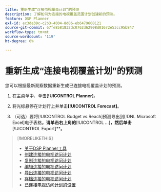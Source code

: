 ```yaml
---
title: 重新生成“连接电视覆盖计划”的预测
description: 了解如何为连接的电视覆盖范围计划创建新的预测。
feature: DSP Planner
exl-id: ec3de39c-c2b3-4004-8d86-eb6479608121
source-git-commit: 67fe8581832dc0762d62908d01672e53cc95b847
workflow-type: tm+mt
source-wordcount: '119'
ht-degree: 0%

---
```


# 重新生成“连接电视覆盖计划”的预测

您可以根据最新观察数据重新生成已连接电视覆盖计划的预测。

1. 在主菜单中，单击&#x200B;**[!UICONTROL Planner]**。

1. 将光标悬停在计划行上并单击&#x200B;**[!UICONTROL Forecast]**。

1. （可选）要将[!UICONTROL Budget vs Reach]预测导出到[!DNL Microsoft Excel]电子表格&#x200B;**，请单击右上角的&#x200B;**&#x200B;[!UICONTROL ...]&#x200B;**，然后单击&#x200B;**&#x200B;[!UICONTROL Export]**。

>[!MORELIKETHIS]
>
>* [关于DSP Planner工具](planner-about.md)
>* [创建连接的电视访问计划](planner-create.md)
>* [复制连接的电视访问计划](planner-duplicate.md)
>* [编辑连接的电视访问计划](planner-edit.md)
>* [导出连接的电视访问计划](planner-export.md)
>* [存档连接的电视访问计划](planner-archive.md)
>* [已连接电视访问计划的设置](planner-settings.md)
